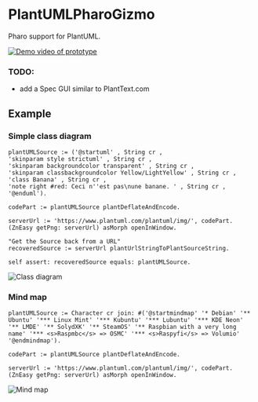 # PlantUMLPharoGizmo
Pharo support for PlantUML.

[![Demo video of prototype](http://img.youtube.com/vi/fHCcYSa6VhU/0.jpg?1)](https://www.youtube.com/watch?v=fHCcYSa6VhU "Demo of PlantUML Gizmo prototype in Pharo with Spec GUI")

### TODO: 

- add a Spec GUI similar to PlantText.com

## Example

### Simple class diagram

```smalltalk
plantUMLSource := ('@startuml' , String cr ,
'skinparam style strictuml' , String cr ,
'skinparam backgroundcolor transparent' , String cr ,
'skinparam classbackgroundcolor Yellow/LightYellow' , String cr ,
'class Banana' , String cr ,
'note right #red: Ceci n''est pas\nune banane. ' , String cr ,
'@enduml').

codePart := plantUMLSource plantDeflateAndEncode.

serverUrl := 'https://www.plantuml.com/plantuml/img/', codePart.
(ZnEasy getPng: serverUrl) asMorph openInWindow.

"Get the Source back from a URL"
recoveredSource := serverUrl plantUrlStringToPlantSourceString.

self assert: recoveredSource equals: plantUMLSource.
```

![Class diagram](https://www.plantuml.com/plantuml/img/NOv12i9034LFC7S8kEXEzwwARhs0u2REX3eqpPGaWtXxeswaVFW4teEVqHpL-yB9vYehAYvW_cAArfetv8vvdhHrARbnKt15iK0a_cTbHhEjUYNczZnSwlJmtvs-7fnG8acQ4-Y7mawf7E5CkO8CP0uhsaswKEo7Itj88qc9rzu0)

### Mind map

```smalltalk
plantUMLSource := Character cr join: #('@startmindmap' '* Debian' '** Ubuntu' '*** Linux Mint' '*** Kubuntu' '*** Lubuntu' '*** KDE Neon' '** LMDE' '** SolydXK' '** SteamOS' '** Raspbian with a very long name' '*** <s>Raspmbc</s> => OSMC' '*** <s>Raspyfi</s> => Volumio' '@endmindmap').

codePart := plantUMLSource plantDeflateAndEncode.

serverUrl := 'https://www.plantuml.com/plantuml/img/', codePart.
(ZnEasy getPng: serverUrl) asMorph openInWindow.
```

![Mind map](https://www.plantuml.com/plantuml/img/JOzD3e8m44PFq3lCkXilW8H4M06II3Hk1waw2PqIsggzlRJ6XDMyoPkVV8Lrk3XDF6gSXOHI3OGif8JpuDdvbIGqnFu3BR5BRUqtQiDrMS5HcRJTj6KLQs-cC5xhX4wXxlg89xHp_0DlSaz0UAabm6Ju0OnQfMEPpUEK7cxPpkQmpw7hsyDMXJlzrSLCNfCHXLfp_B9y0G00)
